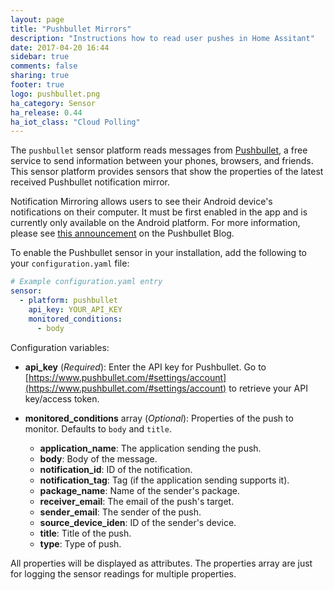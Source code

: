 ```yaml
---
layout: page
title: "Pushbullet Mirrors"
description: "Instructions how to read user pushes in Home Assitant"
date: 2017-04-20 16:44
sidebar: true
comments: false
sharing: true
footer: true
logo: pushbullet.png
ha_category: Sensor
ha_release: 0.44
ha_iot_class: "Cloud Polling"
---
```


The `pushbullet` sensor platform reads messages from [Pushbullet](https://www.pushbullet.com/), a free service to send information between your phones, browsers, and friends.
This sensor platform provides sensors that show the properties of the latest received Pushbullet notification mirror.

Notification Mirroring allows users to see their Android device's notifications on their computer. It must be first enabled in the app and is currently only available on the Android platform. For more information, please see [this announcement](https://blog.pushbullet.com/2013/11/12/real-time-notification-mirroring-from-android-to-your-computer/) on the Pushbullet Blog.

To enable the Pushbullet sensor in your installation, add the following to your `configuration.yaml` file:

```yaml
# Example configuration.yaml entry
sensor:
  - platform: pushbullet
    api_key: YOUR_API_KEY
    monitored_conditions:
      - body
```

Configuration variables:

- **api_key** (*Required*): Enter the API key for Pushbullet. Go to [https://www.pushbullet.com/#settings/account](https://www.pushbullet.com/#settings/account) to retrieve your API key/access token.

- **monitored_conditions** array (*Optional*): Properties of the push to monitor.  Defaults to `body` and `title`.
  - **application_name**: The application sending the push.
  - **body**: Body of the message.
  - **notification_id**: ID of the notification.
  - **notification_tag**: Tag (if the application sending supports it).
  - **package_name**: Name of the sender's package.
  - **receiver_email**: The email of the push's target.
  - **sender_email**: The sender of the push.
  - **source_device_iden**: ID of the sender's device.
  - **title**: Title of the push.
  - **type**: Type of push.
  
 
All properties will be displayed as attributes. The properties array are just for logging the sensor readings for multiple properties.
